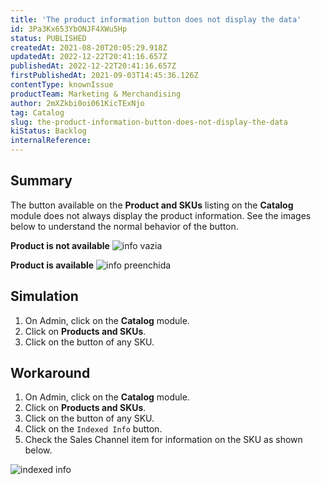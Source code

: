 ```yaml
---
title: 'The product information button does not display the data'
id: 3Pa3Kx653YbONJF4XWu5Hp
status: PUBLISHED
createdAt: 2021-08-20T20:05:29.918Z
updatedAt: 2022-12-22T20:41:16.657Z
publishedAt: 2022-12-22T20:41:16.657Z
firstPublishedAt: 2021-09-03T14:45:36.126Z
contentType: knownIssue
productTeam: Marketing & Merchandising
author: 2mXZkbi0oi061KicTExNjo
tag: Catalog
slug: the-product-information-button-does-not-display-the-data
kiStatus: Backlog
internalReference: 
---
```


## Summary

The <i class="fas fa-info-circle"></i> button available on the **Product and SKUs** listing on the **Catalog** module does not always display the product information. See the images below to understand the normal behavior of the button.

**Product is not available**
![info vazia](//images.ctfassets.net/alneenqid6w5/7KB0N2iRtVhLHkGNx3phPh/695d568800f3c1ee1443b9632ebe5de9/image.png)

**Product is available**
![info preenchida](//images.ctfassets.net/alneenqid6w5/4TsjOjvtlZ6gn8k26X0Vpr/0d029051c2061caccefa64d1184a5d9e/image.png)

## Simulation

1. On Admin, click on the **Catalog** module.
2. Click on **Products and SKUs**.
3. Click on the <i class="fas fa-info-circle"></i> button of any SKU.


## Workaround

1. On Admin, click on the **Catalog** module.
2. Click on **Products and SKUs**.
3. Click on the <i class="fas fa-angle-down"></i> button of any SKU.
4. Click on the `Indexed Info` button.
5. Check the Sales Channel item for information on the SKU as shown below.

![indexed info](//images.contentful.com/alneenqid6w5/7oC2oM6doEqm0pXVAN6Y6u/558f152a4d9c05442178db25e1e4c582/image.png)

